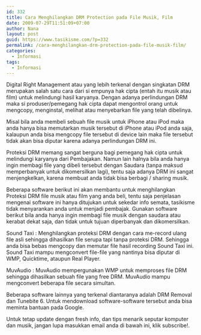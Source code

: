 ```yaml
---
id: 332
title: Cara Menghilangkan DRM Protection pada File Musik, Film
date: 2009-07-29T11:51:09+07:00
author: Nana
layout: post
guid: https://www.tasikisme.com/?p=332
permalink: /cara-menghilangkan-drm-protection-pada-file-musik-film/
categories:
  - Informasi
tags:
  - Informasi
---
```

Digital Right Management atau yang lebih terkenal dengan singkatan DRM merupakan salah satu cara dari si empunya hak cipta (entah itu musik atau film) untuk melindungi hasil karyanya. Dengan adanya perlindungan DRM maka si produser/pemegang hak cipta dapat mengontrol orang untuk mengcopy, menginstal, melihat atau menyebarkan file yang telah dibelinya.

Misal bila anda membeli sebuah file musik untuk iPhone atau iPod maka anda hanya bisa memutarkan musik tersebut di iPhone atau iPod anda saja, kalaupun anda bisa mengcopy file tersebut di device lain maka file tersebut tidak akan bisa diputar karena adanya perlindungan DRM ini.

Proteksi DRM memang sangat berguna bagi pemegang hak cipta untuk melindungi karyanya dari Pembajakan. Namun lain halnya bila anda hanya ingin membagi file yang dibeli tersebut dengan Saudara (tanpa maksud memperbanyak untuk dikomersilkan lagi), tentu saja adanya DRM ini sangat menjengkelkan, karena membuat anda tidak bisa berbagi / sharing musik.

Beberapa software berikut ini akan membantu untuk menghilangkan Proteksi DRM file musik atau film yang anda beli, tentu saja penjelasan mengenai software ini hanya ditujukan untuk sekedar info semata, tasikisme tidak menyarankan anda untuk menjadi pembajak. Gunakan software berikut bila anda hanya ingin membagi file musik dengan saudara atau kerabat dekat saja, dan tidak untuk tujuan diperbanyak dan dikomersilkan.

Sound Taxi : Menghilangkan proteksi DRM dengan cara me-record ulang file asli sehingga dihasilkan file serupa tapi tanpa proteksi DRM. Sehingga anda bisa bebas mengcopy dan memutar file hasil recording Sound Taxi ini. Sound Taxi mampu mengconvert file-file yang nantinya bisa diputar di WMP, Quicktime, ataupun Real Player.

MuvAudio : MuvAudio mempergunakan WMP untuk memproses file DRM sehingga dihasilkan sebuah file yang free DRM. MuvAudio mampu mengconvert beberapa file secara simultan.

Beberapa software lainnya yang terkenal diantaranya adalah DRM Removal dan Tunebite 6. Untuk mendownload software-software tersebut anda bisa meminta bantuan pada Google.

Untuk tetap update dengan fresh info, dan tips menarik seputar komputer dan musik, jangan lupa masukkan email anda di bawah ini, klik subscribe!.
